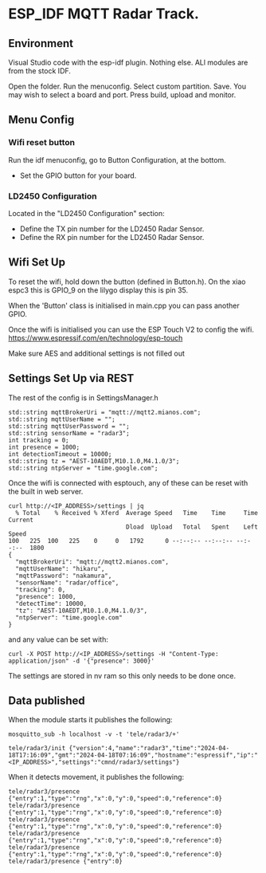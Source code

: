 # ESP_IDF MQTT Radar Track.
## Environment
Visual Studio code with the esp-idf plugin. Nothing else. ALl modules are from the stock IDF.

Open the folder. Run the menuconfig. Select custom partition. Save. 
You may wish to select a board and port.
Press build, upload and monitor.

## Menu Config

### Wifi reset button
Run the idf menuconfig, go to Button Configuration, at the bottom.

- Set the GPIO button for your board.

### LD2450 Configuration
Located in the "LD2450 Configuration" section:

-    Define the TX pin number for the LD2450 Radar Sensor.
-    Define the RX pin number for the LD2450 Radar Sensor.


## Wifi Set Up

To reset the wifi, hold down the button (defined in Button.h). On the xiao espc3 this is GPIO_9
on the lilygo display this is pin 35.

When the 'Button' class is initialised in main.cpp you can pass another GPIO.

Once the wifi is initialised you can use the ESP Touch V2 to config the wifi.
https://www.espressif.com/en/technology/esp-touch

Make sure AES and additional settings is not filled out

## Settings Set Up via REST
The rest of the config is in SettingsManager.h

    std::string mqttBrokerUri = "mqtt://mqtt2.mianos.com";
    std::string mqttUserName = "";
    std::string mqttUserPassword = "";
    std::string sensorName = "radar3";
    int tracking = 0;
    int presence = 1000;
    int detectionTimeout = 10000;
    std::string tz = "AEST-10AEDT,M10.1.0,M4.1.0/3";
    std::string ntpServer = "time.google.com";

Once the wifi is connected with esptouch, any of these can be reset with the built in web server.

	curl http://<IP_ADDRESS>/settings | jq
	  % Total    % Received % Xferd  Average Speed   Time    Time     Time  Current
	                                 Dload  Upload   Total   Spent    Left  Speed
	100   225  100   225    0     0   1792      0 --:--:-- --:--:-- --:--:--  1800
    {
      "mqttBrokerUri": "mqtt://mqtt2.mianos.com",
      "mqttUserName": "hikaru",
      "mqttPassword": "nakamura",
      "sensorName": "radar/office",
      "tracking": 0,
      "presence": 1000,
      "detectTime": 10000,
      "tz": "AEST-10AEDT,M10.1.0,M4.1.0/3",
      "ntpServer": "time.google.com"
    }
	
and any value can be set with:

	curl -X POST http://<IP_ADDRESS>/settings -H "Content-Type: application/json" -d '{"presence": 3000}'
	

The settings are stored in nv ram so this only needs to be done once.

## Data published

When the module starts it publishes the following:

	mosquitto_sub -h localhost -v -t 'tele/radar3/+'
	
	tele/radar3/init {"version":4,"name":"radar3","time":"2024-04-18T17:16:09","gmt":"2024-04-18T07:16:09","hostname":"espressif","ip":"<IP_ADDRESS>","settings":"cmnd/radar3/settings"}
	

When it detects movement, it publishes the following:

	tele/radar3/presence {"entry":1,"type":"rng","x":0,"y":0,"speed":0,"reference":0}
	tele/radar3/presence {"entry":1,"type":"rng","x":0,"y":0,"speed":0,"reference":0}
	tele/radar3/presence {"entry":1,"type":"rng","x":0,"y":0,"speed":0,"reference":0}
	tele/radar3/presence {"entry":1,"type":"rng","x":0,"y":0,"speed":0,"reference":0}
	tele/radar3/presence {"entry":1,"type":"rng","x":0,"y":0,"speed":0,"reference":0}
	tele/radar3/presence {"entry":0}
